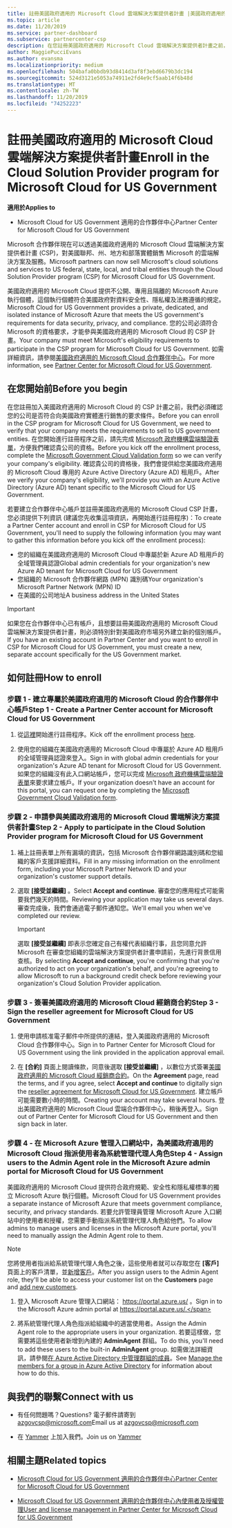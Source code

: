 ```yaml
---
title: 註冊美國政府適用的 Microsoft Cloud 雲端解決方案提供者計畫 |美國政府適用的 Microsoft Cloud 合作夥伴中心
ms.topic: article
ms.date: 11/20/2019
ms.service: partner-dashboard
ms.subservice: partnercenter-csp
description: 在您註冊美國政府適用的 Microsoft Cloud 雲端解決方案提供者計畫之前，請先深入了解 CSP 計畫需求。
author: MaggiePucciEvans
ms.author: evansma
ms.localizationpriority: medium
ms.openlocfilehash: 504bafa0bbdb93d8414d3af8f3ebd6679b3dc194
ms.sourcegitcommit: 524d3121e5053a74911e2fd4e9cf5aab14f6b48d
ms.translationtype: MT
ms.contentlocale: zh-TW
ms.lasthandoff: 11/20/2019
ms.locfileid: "74252223"
---
```

# <a name="enroll-in-the-cloud-solution-provider-program-for-microsoft-cloud-for-us-government"></a><span data-ttu-id="a1341-103">註冊美國政府適用的 Microsoft Cloud 雲端解決方案提供者計畫</span><span class="sxs-lookup"><span data-stu-id="a1341-103">Enroll in the Cloud Solution Provider program for Microsoft Cloud for US Government</span></span>

<span data-ttu-id="a1341-104">**適用於**</span><span class="sxs-lookup"><span data-stu-id="a1341-104">**Applies to**</span></span>

-  <span data-ttu-id="a1341-105">Microsoft Cloud for US Government 適用的合作夥伴中心</span><span class="sxs-lookup"><span data-stu-id="a1341-105">Partner Center for Microsoft Cloud for US Government</span></span>

<span data-ttu-id="a1341-106">Microsoft 合作夥伴現在可以透過美國政府適用的 Microsoft Cloud 雲端解決方案提供者計畫 (CSP)，對美國聯邦、州、地方和部落實體銷售 Microsoft 的雲端解決方案及服務。</span><span class="sxs-lookup"><span data-stu-id="a1341-106">Microsoft partners can now sell Microsoft's cloud solutions and services to US federal, state, local, and tribal entities through the Cloud Solution Provider program (CSP) for Microsoft Cloud for US Government.</span></span> 

<span data-ttu-id="a1341-107">美國政府適用的 Microsoft Cloud 提供不公開、專用且隔離的 Microsoft Azure 執行個體，這個執行個體符合美國政府對資料安全性、隱私權及法務遵循的規定。</span><span class="sxs-lookup"><span data-stu-id="a1341-107">Microsoft Cloud for US Government provides a private, dedicated, and isolated instance of Microsoft Azure that meets the US government's requirements for data security, privacy, and compliance.</span></span> <span data-ttu-id="a1341-108">您的公司必須符合 Microsoft 的資格要求，才能參與美國政府適用的 Microsoft Cloud 的 CSP 計畫。</span><span class="sxs-lookup"><span data-stu-id="a1341-108">Your company must meet Microsoft's eligibility requirements to participate in the CSP program for Microsoft Cloud for US Government.</span></span> <span data-ttu-id="a1341-109">如需詳細資訊，請參閱[美國政府適用的 Microsoft Cloud 合作夥伴中心](partner-center-for-microsoft-us-govt-cloud.md)。</span><span class="sxs-lookup"><span data-stu-id="a1341-109">For more information, see [Partner Center for Microsoft Cloud for US Government](partner-center-for-microsoft-us-govt-cloud.md).</span></span>

## <a name="before-you-begin"></a><span data-ttu-id="a1341-110">在您開始前</span><span class="sxs-lookup"><span data-stu-id="a1341-110">Before you begin</span></span>

<span data-ttu-id="a1341-111">在您註冊加入美國政府適用的 Microsoft Cloud 的 CSP 計畫之前，我們必須確認您的公司是否符合向美國政府實體進行銷售的要求條件。</span><span class="sxs-lookup"><span data-stu-id="a1341-111">Before you can enroll in the CSP program for Microsoft Cloud for US Government, we need to verify that your company meets the requirements to sell to US government entities.</span></span> <span data-ttu-id="a1341-112">在您開始進行註冊程序之前，請先完成 [Microsoft 政府機構雲端驗證表單](https://azuregov.microsoft.com/csp)，方便我們確認貴公司的資格。</span><span class="sxs-lookup"><span data-stu-id="a1341-112">Before you kick off the enrollment process, complete the [Microsoft Government Cloud Validation form](https://azuregov.microsoft.com/csp) so we can verify your company's eligibility.</span></span> <span data-ttu-id="a1341-113">確認貴公司的資格後，我們會提供給您美國政府適用的 Microsoft Cloud 專用的 Azure Active Directory (Azure AD) 租用戶。</span><span class="sxs-lookup"><span data-stu-id="a1341-113">After we verify your company's eligibility, we'll provide you with an Azure Active Directory (Azure AD) tenant specific to the Microsoft Cloud for US Government.</span></span>  

<span data-ttu-id="a1341-114">若要建立合作夥伴中心帳戶並註冊美國政府適用的 Microsoft Cloud CSP 計畫，您必須提供下列資訊 (建議您先收集這項資訊，再開始進行註冊程序)：</span><span class="sxs-lookup"><span data-stu-id="a1341-114">To create a Partner Center account and enroll in CSP for Microsoft Cloud for US Government, you'll need to supply the following information (you may want to gather this information before you kick off the enrollment process):</span></span>

-  <span data-ttu-id="a1341-115">您的組織在美國政府適用的 Microsoft Cloud 中專屬於新 Azure AD 租用戶的全域管理員認證</span><span class="sxs-lookup"><span data-stu-id="a1341-115">Global admin credentials for your organization's new Azure AD tenant for Microsoft Cloud for US Government</span></span>
-  <span data-ttu-id="a1341-116">您組織的 Microsoft 合作夥伴網路 (MPN) 識別碼</span><span class="sxs-lookup"><span data-stu-id="a1341-116">Your organization's Microsoft Partner Network (MPN) ID</span></span> 
-  <span data-ttu-id="a1341-117">在美國的公司地址</span><span class="sxs-lookup"><span data-stu-id="a1341-117">A business address in the United States</span></span>

> [!IMPORTANT]  
> <span data-ttu-id="a1341-118">如果您在合作夥伴中心已有帳戶，且想要註冊美國政府適用的 Microsoft Cloud 雲端解決方案提供者計畫，則必須特別針對美國政府市場另外建立新的個別帳戶。</span><span class="sxs-lookup"><span data-stu-id="a1341-118">If you have an existing account in Partner Center and you want to enroll in CSP for Microsoft Cloud for US Government, you must create a new, separate account specifically for the US Government market.</span></span>

## <a name="how-to-enroll"></a><span data-ttu-id="a1341-119">如何註冊</span><span class="sxs-lookup"><span data-stu-id="a1341-119">How to enroll</span></span> 

### <a name="step-1---create-a-partner-center-account-for-microsoft-cloud-for-us-government"></a><span data-ttu-id="a1341-120">步驟 1 - 建立專屬於美國政府適用的 Microsoft Cloud 的合作夥伴中心帳戶</span><span class="sxs-lookup"><span data-stu-id="a1341-120">Step 1 - Create a Partner Center account for Microsoft Cloud for US Government</span></span>

1.  <span data-ttu-id="a1341-121">從[這裡](https://partnercenter.microsoft.com/register/resellerusgjoinnow)開始進行註冊程序。</span><span class="sxs-lookup"><span data-stu-id="a1341-121">Kick off the enrollment process [here](https://partnercenter.microsoft.com/register/resellerusgjoinnow).</span></span> 

2.  <span data-ttu-id="a1341-122">使用您的組織在美國政府適用的 Microsoft Cloud 中專屬於 Azure AD 租用戶的全域管理員認證來登入。</span><span class="sxs-lookup"><span data-stu-id="a1341-122">Sign in with global admin credentials for your organization's Azure AD tenant for Microsoft Cloud for US Government.</span></span> <span data-ttu-id="a1341-123">如果您的組織沒有此入口網站帳戶，您可以完成 [Microsoft 政府機構雲端驗證表單](https://azuregov.microsoft.com/csp)來要求建立帳戶。</span><span class="sxs-lookup"><span data-stu-id="a1341-123">If your organization doesn't have an account for this portal, you can request one by completing the [Microsoft Government Cloud Validation form](https://azuregov.microsoft.com/csp).</span></span>


### <a name="step-2---apply-to-participate-in-the-cloud-solution-provider-program-for-microsoft-cloud-for-us-government"></a><span data-ttu-id="a1341-124">步驟 2 - 申請參與美國政府適用的 Microsoft Cloud 雲端解決方案提供者計畫</span><span class="sxs-lookup"><span data-stu-id="a1341-124">Step 2 - Apply to participate in the Cloud Solution Provider program for Microsoft Cloud for US Government</span></span>

1.  <span data-ttu-id="a1341-125">補上註冊表單上所有漏填的資訊，包括 Microsoft 合作夥伴網路識別碼和您組織的客戶支援詳細資料。</span><span class="sxs-lookup"><span data-stu-id="a1341-125">Fill in any missing information on the enrollment form, including your Microsoft Partner Network ID and your organization's customer support details.</span></span> 

2.  <span data-ttu-id="a1341-126">選取 **\[接受並繼續\]** 。</span><span class="sxs-lookup"><span data-stu-id="a1341-126">Select **Accept and continue**.</span></span> <span data-ttu-id="a1341-127">審查您的應用程式可能需要我們幾天的時間。</span><span class="sxs-lookup"><span data-stu-id="a1341-127">Reviewing your application may take us several days.</span></span> <span data-ttu-id="a1341-128">審查完成後，我們會通過電子郵件通知您。</span><span class="sxs-lookup"><span data-stu-id="a1341-128">We'll email you when we've completed our review.</span></span>

    > [!IMPORTANT]  
    > <span data-ttu-id="a1341-129">選取 **\[接受並繼續\]** 即表示您確定自己有權代表組織行事，且您同意允許 Microsoft 在審查您組織的雲端解決方案提供者計畫申請前，先進行背景信用查核。</span><span class="sxs-lookup"><span data-stu-id="a1341-129">By selecting **Accept and continue**, you're confirming that you're authorized to act on your organization's behalf, and you're agreeing to allow Microsoft to run a background credit check before reviewing your organization's Cloud Solution Provider application.</span></span>


### <a name="step-3---sign-the-reseller-agreement-for-microsoft-cloud-for-us-government"></a><span data-ttu-id="a1341-130">步驟 3 - 簽署美國政府適用的 Microsoft Cloud 經銷商合約</span><span class="sxs-lookup"><span data-stu-id="a1341-130">Step 3 - Sign the reseller agreement for Microsoft Cloud for US Government</span></span>

1. <span data-ttu-id="a1341-131">使用申請核准電子郵件中所提供的連結，登入美國政府適用的 Microsoft Cloud 合作夥伴中心。</span><span class="sxs-lookup"><span data-stu-id="a1341-131">Sign in to Partner Center for Microsoft Cloud for US Government using the link provided in the application approval email.</span></span> 

2. <span data-ttu-id="a1341-132">在 **\[合約\]** 頁面上閱讀條款，同意後選取 **\[接受並繼續\]** ，以數位方式簽署[美國政府適用的 Microsoft Cloud 經銷商合約](https://go.microsoft.com/fwlink/p/?linkid=843364)。</span><span class="sxs-lookup"><span data-stu-id="a1341-132">On the **Agreement** page, read the terms, and if you agree, select **Accept and continue** to digitally sign the [reseller agreement for Microsoft Cloud for US Government](https://go.microsoft.com/fwlink/p/?linkid=843364).</span></span> <span data-ttu-id="a1341-133">建立帳戶可能需要數小時的時間。</span><span class="sxs-lookup"><span data-stu-id="a1341-133">Creating your account may take several hours.</span></span> <span data-ttu-id="a1341-134">登出美國政府適用的 Microsoft Cloud 雲端合作夥伴中心，稍後再登入。</span><span class="sxs-lookup"><span data-stu-id="a1341-134">Sign out of Partner Center for Microsoft Cloud for US Government and then sign back in later.</span></span>


### <a name="step-4---assign-users-to-the-admin-agent-role-in-the-microsoft-azure-admin-portal-for-microsoft-cloud-for-us-government"></a><span data-ttu-id="a1341-135">步驟 4 - 在 Microsoft Azure 管理入口網站中，為美國政府適用的 Microsoft Cloud 指派使用者為系統管理代理人角色</span><span class="sxs-lookup"><span data-stu-id="a1341-135">Step 4 - Assign users to the Admin Agent role in the Microsoft Azure admin portal for Microsoft Cloud for US Government</span></span>

<span data-ttu-id="a1341-136">美國政府適用的 Microsoft Cloud 提供符合政府規範、安全性和隱私權標準的獨立 Microsoft Azure 執行個體。</span><span class="sxs-lookup"><span data-stu-id="a1341-136">Microsoft Cloud for US Government provides a separate instance of Microsoft Azure that meets government compliance, security, and privacy standards.</span></span> <span data-ttu-id="a1341-137">若要允許管理員管理 Microsoft Azure 入口網站中的使用者和授權，您需要手動指派系統管理代理人角色給他們。</span><span class="sxs-lookup"><span data-stu-id="a1341-137">To allow admins to manage users and licenses in the Microsoft Azure portal, you'll need to manually assign the Admin Agent role to them.</span></span>

> [!NOTE]  
> <span data-ttu-id="a1341-138">您將使用者指派給系統管理代理人角色之後，這些使用者就可以存取您在 **\[客戶\]** 頁面上的客戶清單，並[新增客戶](add-a-new-customer.md)。</span><span class="sxs-lookup"><span data-stu-id="a1341-138">After you assign users to the Admin Agent role, they'll be able to access your customer list on the **Customers** page and [add new customers](add-a-new-customer.md).</span></span>   

1.  <span data-ttu-id="a1341-139">登入 Microsoft Azure 管理入口網站： https://portal.azure.us/ 。</span><span class="sxs-lookup"><span data-stu-id="a1341-139">Sign in to the Microsoft Azure admin portal at https://portal.azure.us/.</span></span>

2.  <span data-ttu-id="a1341-140">將系統管理代理人角色指派給組織中的適當使用者。</span><span class="sxs-lookup"><span data-stu-id="a1341-140">Assign the Admin Agent role to the appropriate users in your organization.</span></span> <span data-ttu-id="a1341-141">若要這樣做，您需要將這些使用者新增到內建的 **AdminAgent** 群組。</span><span class="sxs-lookup"><span data-stu-id="a1341-141">To do this, you'll need to add these users to the built-in **AdminAgent** group.</span></span> <span data-ttu-id="a1341-142">如需做法詳細資訊，請參閱[在 Azure Active Directory 中管理群組的成員](https://docs.microsoft.com/azure/active-directory/active-directory-groups-members-azure-portal)。</span><span class="sxs-lookup"><span data-stu-id="a1341-142">See [Manage the members for a group in Azure Active Directory](https://docs.microsoft.com/azure/active-directory/active-directory-groups-members-azure-portal) for information about how to do this.</span></span>
 
## <a name="connect-with-us"></a><span data-ttu-id="a1341-143">與我們的聯繫</span><span class="sxs-lookup"><span data-stu-id="a1341-143">Connect with us</span></span>

- <span data-ttu-id="a1341-144">有任何問題嗎？</span><span class="sxs-lookup"><span data-stu-id="a1341-144">Questions?</span></span> <span data-ttu-id="a1341-145">電子郵件請寄到 azgovcsp@microsoft.com</span><span class="sxs-lookup"><span data-stu-id="a1341-145">Email us at azgovcsp@microsoft.com</span></span>

- <span data-ttu-id="a1341-146">在 [Yammer](https://www.yammer.com/cloudpartnercommunity/#/threads/inGroup?type=in_group&feedId=11509777&view=all) 上加入我們。</span><span class="sxs-lookup"><span data-stu-id="a1341-146">Join us on [Yammer](https://www.yammer.com/cloudpartnercommunity/#/threads/inGroup?type=in_group&feedId=11509777&view=all)</span></span> 

## <a name="related-topics"></a><span data-ttu-id="a1341-147">相關主題</span><span class="sxs-lookup"><span data-stu-id="a1341-147">Related topics</span></span>

-  [<span data-ttu-id="a1341-148">Microsoft Cloud for US Government 適用的合作夥伴中心</span><span class="sxs-lookup"><span data-stu-id="a1341-148">Partner Center for Microsoft Cloud for US Government</span></span>](partner-center-for-microsoft-us-govt-cloud.md)

-  [<span data-ttu-id="a1341-149">Microsoft Cloud for US Government 適用的合作夥伴中心內使用者及授權管理</span><span class="sxs-lookup"><span data-stu-id="a1341-149">User and license management in Partner Center for Microsoft Cloud for US Government</span></span>](user-management-in-partner-center-for-microsoft-us-govt-cloud.md)


